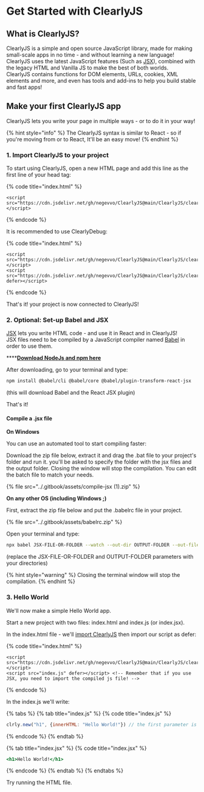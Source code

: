 # Get Started with ClearlyJS

## What is ClearlyJS?

ClearlyJS is a simple and open source JavaScript library, made for making small-scale apps in no time - and without learning a new language!  
ClearlyJS uses the latest JavaScript features \(Such as [JSX](https://reactjs.org/docs/introducing-jsx.html)\), combined with the legacy HTML and Vanilla JS to make the best of both worlds.  
ClearlyJS contains functions for DOM elements, URLs, cookies, XML elements and more, and even has tools and add-ins to help you build stable and fast apps!

## Make your first ClearlyJS app

ClearlyJS lets you write your page in multiple ways - or to do it in your way!

{% hint style="info" %}
The ClearlyJS syntax is similar to React - so if you're moving from or to React, It'll be an easy move!
{% endhint %}

### 1. Import ClearlyJS to your project

To start using ClearlyJS, open a new HTML page and add this line as the first line of your head tag:

{% code title="index.html" %}
```markup
<script src="https://cdn.jsdelivr.net/gh/negevvo/ClearlyJS@main/ClearlyJS/clearly.js"></script>
```
{% endcode %}

It is recommended to use ClearlyDebug:

{% code title="index.html" %}
```markup
<script src="https://cdn.jsdelivr.net/gh/negevvo/ClearlyJS@main/ClearlyJS/clearly.js"></script>
<script src="https://cdn.jsdelivr.net/gh/negevvo/ClearlyJS@main/ClearlyJS/clearlyDebug.js" defer></script>
```
{% endcode %}

That's it! your project is now connected to ClearlyJS!

### 2. Optional: Set-up Babel and JSX

[JSX](https://reactjs.org/docs/introducing-jsx.html) lets you write HTML code - and use it in React and in ClearlyJS!  
JSX files need to be compiled by a JavaScript compiler named [Babel](https://babeljs.io/) in order to use them.

\*\*\*\*[**Download NodeJs and npm here**](https://nodejs.org/en/download/)

After downloading, go to your terminal and type:

```bash
npm install @babel/cli @babel/core @babel/plugin-transform-react-jsx
```

\(this will download Babel and the React JSX plugin\)

That's it!

#### **Compile a .jsx file**

**On Windows**

You can use an automated tool to start compiling faster:

Download the zip file below, extract it and drag the .bat file to your project's folder and run it. you'll be asked to specify the folder with the jsx files and the output folder. Closing the window will stop the compilation. You can edit the batch file to match your needs.

{% file src="../.gitbook/assets/compile-jsx \(1\).zip" %}

**On any other OS \(including Windows ;\)**

First, extract the zip file below and put the .babelrc file in your project.

{% file src="../.gitbook/assets/babelrc.zip" %}

Open your terminal and type:

```bash
npx babel JSX-FILE-OR-FOLDER --watch --out-dir OUTPUT-FOLDER --out-file-extension .js --ignore "$folder/**/*.js"
```

\(replace the JSX-FILE-OR-FOLDER and OUTPUT-FOLDER parameters with your directories\)

{% hint style="warning" %}
Closing the terminal window will stop the compilation.
{% endhint %}

### 3. Hello World

We'll now make a simple Hello World app.

Start a new project with two files: index.html and index.js \(or index.jsx\).

In the index.html file - we'll [import ClearlyJS](./#import) then import our script as defer:

{% code title="index.html" %}
```markup
<script src="https://cdn.jsdelivr.net/gh/negevvo/ClearlyJS@main/ClearlyJS/clearly.js"></script>
<script src="index.js" defer></script> <!-- Remember that if you use JSX, you need to import the compiled js file! -->
```
{% endcode %}

In the index.js we'll write:

{% tabs %}
{% tab title="index.js" %}
{% code title="index.js" %}
```javascript
clrly.new("h1", {innerHTML: "Hello World!"}) // the first parameter is the element's type, then the element's attributes
```
{% endcode %}
{% endtab %}

{% tab title="index.jsx" %}
{% code title="index.jsx" %}
```jsx
<h1>Hello World!</h1>
```
{% endcode %}
{% endtab %}
{% endtabs %}

Try running the HTML file.

